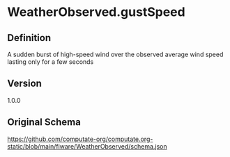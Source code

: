 # WeatherObserved.gustSpeed

## Definition
A sudden burst of high-speed wind over the observed average wind speed lasting only for a few seconds

## Version
1.0.0

## Original Schema
https://github.com/computate-org/computate.org-static/blob/main/fiware/WeatherObserved/schema.json
